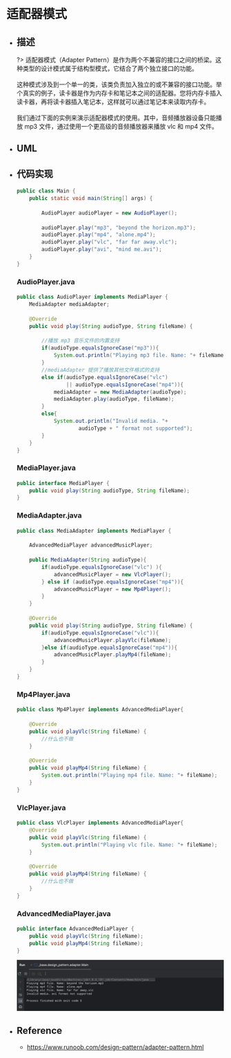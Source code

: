 # 适配器模式

* ## 描述

    ?> 适配器模式（Adapter Pattern）是作为两个不兼容的接口之间的桥梁。这种类型的设计模式属于结构型模式，它结合了两个独立接口的功能。
    <br><br>这种模式涉及到一个单一的类，该类负责加入独立的或不兼容的接口功能。举个真实的例子，读卡器是作为内存卡和笔记本之间的适配器。您将内存卡插入读卡器，再将读卡器插入笔记本，这样就可以通过笔记本来读取内存卡。
    <br><br>我们通过下面的实例来演示适配器模式的使用。其中，音频播放器设备只能播放 mp3 文件，通过使用一个更高级的音频播放器来播放 vlc 和 mp4 文件。

* ## UML

* ## 代码实现

    ```java
    public class Main {
        public static void main(String[] args) {

            AudioPlayer audioPlayer = new AudioPlayer();

            audioPlayer.play("mp3", "beyond the horizon.mp3");
            audioPlayer.play("mp4", "alone.mp4");
            audioPlayer.play("vlc", "far far away.vlc");
            audioPlayer.play("avi", "mind me.avi");
        }
    }
    ```

    <!-- tabs:start -->
    ### **AudioPlayer.java**
    ```java
    public class AudioPlayer implements MediaPlayer {
        MediaAdapter mediaAdapter;

        @Override
        public void play(String audioType, String fileName) {

            //播放 mp3 音乐文件的内置支持
            if(audioType.equalsIgnoreCase("mp3")){
                System.out.println("Playing mp3 file. Name: "+ fileName);
            }
            //mediaAdapter 提供了播放其他文件格式的支持
            else if(audioType.equalsIgnoreCase("vlc")
                    || audioType.equalsIgnoreCase("mp4")){
                mediaAdapter = new MediaAdapter(audioType);
                mediaAdapter.play(audioType, fileName);
            }
            else{
                System.out.println("Invalid media. "+
                        audioType + " format not supported");
            }
        }
    }
    ```
    ### **MediaPlayer.java**
    ```java
    public interface MediaPlayer {
        public void play(String audioType, String fileName);
    }
    ```
    <!-- tabs:end -->

    <!-- tabs:start -->
    ### **MediaAdapter.java**
    ```java
    public class MediaAdapter implements MediaPlayer {

        AdvancedMediaPlayer advancedMusicPlayer;

        public MediaAdapter(String audioType){
            if(audioType.equalsIgnoreCase("vlc") ){
                advancedMusicPlayer = new VlcPlayer();
            } else if (audioType.equalsIgnoreCase("mp4")){
                advancedMusicPlayer = new Mp4Player();
            }
        }

        @Override
        public void play(String audioType, String fileName) {
            if(audioType.equalsIgnoreCase("vlc")){
                advancedMusicPlayer.playVlc(fileName);
            }else if(audioType.equalsIgnoreCase("mp4")){
                advancedMusicPlayer.playMp4(fileName);
            }
        }
    }
    ```
    ### **Mp4Player.java**
    ```java
    public class Mp4Player implements AdvancedMediaPlayer{

        @Override
        public void playVlc(String fileName) {
            //什么也不做
        }

        @Override
        public void playMp4(String fileName) {
            System.out.println("Playing mp4 file. Name: "+ fileName);
        }
    }
    ```
    ### **VlcPlayer.java**
    ```java
    public class VlcPlayer implements AdvancedMediaPlayer{
        @Override
        public void playVlc(String fileName) {
            System.out.println("Playing vlc file. Name: "+ fileName);
        }

        @Override
        public void playMp4(String fileName) {
            //什么也不做
        }
    }
    ```
    ### **AdvancedMediaPlayer.java**
    ```java
    public interface AdvancedMediaPlayer {
        public void playVlc(String fileName);
        public void playMp4(String fileName);
    }
    ```
    <!-- tabs:end -->

    ![](/.images/doc/advance/design-pattern/dp-adapter-01.png ':size=80%')

* ## Reference

    + https://www.runoob.com/design-pattern/adapter-pattern.html
